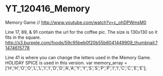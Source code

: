 # YT_120416_Memory
Memory Game
// http://www.youtube.com/watch?v=c_ohDPWmsM0

Line 17, 89, & 91 contain the url for the coffee pic.  The size is 130x130 so it
fits in the square.
http://s3.burpple.com/foods/59c95beb0f20b55b6041449909_thumbnail.?1474615778

Line 41 is where you can change the letters used in the Memory Game.
HOLIDAY SPICE is used in this version.
var memory_array = ['H','H','O','O','L','L','I','I','D','D','A','A','Y','Y','S','S','P','P','I','I','C','C','E','E'];

